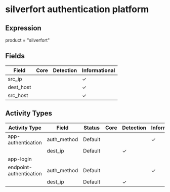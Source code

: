 silverfort authentication platform
==================================

Expression
----------

product = "silverfort"

Fields
------

| Field     | Core | Detection | Informational |
| --------- | ---- | --------- | ------------- |
| src_ip    |      |           | &#10003;      |
| dest_host |      |           | &#10003;      |
| src_host  |      |           | &#10003;      |

Activity Types
--------------

| Activity Type           | Field       | Status  | Core | Detection | Informational |
| ----------------------- | ----------- | ------- | ---- | --------- | ------------- |
| app-authentication      | auth_method | Default |      |           | &#10003;      |
|                         | dest_ip     | Default |      | &#10003;  |               |
| app-login               |             |         |      |           |               |
| endpoint-authentication | auth_method | Default |      |           | &#10003;      |
|                         | dest_ip     | Default |      | &#10003;  |               |

